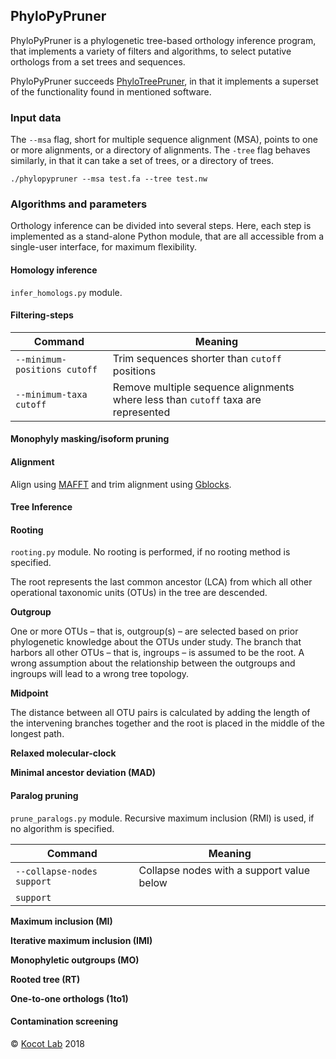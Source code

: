PhyloPyPruner
-------------

PhyloPyPruner is a phylogenetic tree-based orthology inference program, that
implements a variety of filters and algorithms, to select putative orthologs
from a set trees and sequences.

PhyloPyPruner succeeds
[PhyloTreePruner](https://sourceforge.net/projects/phylotreepruner/), in that
it implements a superset of the functionality found in mentioned software.

### Input data

The `--msa` flag, short for multiple sequence alignment (MSA), points to one or
more alignments, or a directory of alignments. The `-tree` flag behaves
similarly, in that it can take a set of trees, or a directory of trees.

```
./phylopypruner --msa test.fa --tree test.nw
```

### Algorithms and parameters

Orthology inference can be divided into several steps. Here, each step is
implemented as a stand-alone Python module, that are all accessible from a
single-user interface, for maximum flexibility.

#### Homology inference

`infer_homologs.py` module.

#### Filtering-steps

| **Command**                   | **Meaning**                                                                           |
|---------------------------|-----------------------------------------------------------------------------------|
| `--minimum-positions cutoff` | Trim sequences shorter than `cutoff` positions                                    |
| `--minimum-taxa cutoff`  | Remove multiple sequence alignments where less than `cutoff` taxa are represented |

#### Monophyly masking/isoform pruning

#### Alignment

Align using [MAFFT](https://mafft.cbrc.jp/alignment/software/) and trim
alignment using
[Gblocks](http://molevol.cmima.csic.es/castresana/Gblocks.html).

#### Tree Inference

#### Rooting

`rooting.py` module. No rooting is performed, if no rooting method is
specified.

The root represents the last common ancestor (LCA) from which all other
operational taxonomic units (OTUs) in the tree are descended.

**Outgroup**

One or more OTUs – that is, outgroup(s) – are selected based on prior
phylogenetic knowledge about the OTUs under study. The branch that harbors all
other OTUs – that is, ingroups – is assumed to be the root. A wrong assumption
about the relationship between the outgroups and ingroups will lead to a wrong
tree topology.

**Midpoint**

The distance between all OTU pairs is calculated by adding the length of the
intervening branches together and the root is placed in the middle of the
longest path.

**Relaxed molecular-clock**

**Minimal ancestor deviation (MAD)**

#### Paralog pruning

`prune_paralogs.py` module. Recursive maximum inclusion (RMI) is used, if no
algorithm is specified.

| **Command**                   | **Meaning**                                                                           |
|---------------------------|-----------------------------------------------------------------------------------|
| `--collapse-nodes support` | Collapse nodes with a support value below
`support`                                    |

**Maximum inclusion (MI)**

**Iterative maximum inclusion (IMI)**

**Monophyletic outgroups (MO)**

**Rooted tree (RT)**

**One-to-one orthologs (1to1)**

#### Contamination screening

© [Kocot Lab](https://www.kocotlab.com/) 2018

